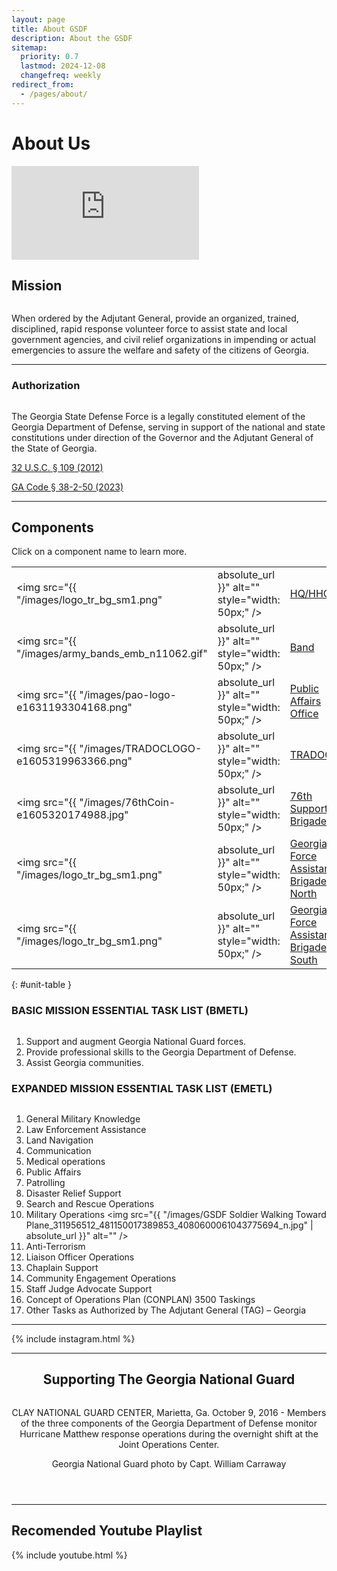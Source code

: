 ```yaml
---
layout: page
title: About GSDF
description: About the GSDF
sitemap:
  priority: 0.7
  lastmod: 2024-12-08
  changefreq: weekly
redirect_from:
  - /pages/about/
---
```

<!-- <a href="https://www.flickr.com/photos/georgia_state_defense_force/37153644215/">
    <span class="image fit">
        <img src="{{ "/images/37153644215_4f507abda9_c_short.jpg" | absolute_url }}" alt="" />
    </span>
</a> -->

# About Us




<section class="posts">
<article>
  <div class="image fit">
    <div class="video-container">
<iframe src="https://www.youtube.com/embed/ab4Qmbe4S6o" title="Partners #shorts" frameborder="0" allow="accelerometer; autoplay; clipboard-write; encrypted-media; gyroscope; picture-in-picture; web-share" allowfullscreen></iframe>
    </div>
  </div>
</article>
</section>



## Mission

<a>
    <span class="image right">
        <img src="{{ "/images/GSDF_Image_Soldiers_in_Formation_51854055_2308571755861350_108599729843077120_n.jpg" | absolute_url }}" alt="" />
    </span>
</a>

When ordered by the Adjutant General, provide an organized, trained, disciplined, rapid response volunteer force to assist state and local government agencies, and civil relief organizations in impending or actual emergencies to assure the welfare and safety of the citizens of Georgia.  
  
    
  


---

### Authorization


<a>
    <span class="image right">
        <img src="{{ "/images/GSDF_2_People_51616385339_3f2035db23_o.jpg" | absolute_url }}" alt="" />
    </span>
</a>
								
The Georgia State Defense Force is a legally constituted element of the Georgia Department of Defense, serving in support of the national and state constitutions under direction of the Governor and the Adjutant General of the State of Georgia.

<a href="https://law.justia.com/codes/us/title-32/chapter-1/sec-109/">32 U.S.C. § 109 (2012)</a>

<a href="https://law.justia.com/codes/georgia/title-38/chapter-2/article-1/part-3/section-38-2-50//">GA Code § 38-2-50 (2023)</a>

   
---
   
   
## Components

Click on a component name to learn more.

|           |       |          |
|--------------|-----------| ----------------|
| <img src="{{ "/images/logo_tr_bg_sm1.png" | absolute_url }}" alt="" style="width: 50px;" /> | [HQ/HHC](/hhc)|
| <img src="{{ "/images/army_bands_emb_n11062.gif" | absolute_url }}" alt="" style="width: 50px;" /> | [Band](/band) |
| <img src="{{ "/images/pao-logo-e1631193304168.png" | absolute_url }}" alt="" style="width: 50px;" /> | [Public Affairs Office](/pao) |
| <img src="{{ "/images/TRADOCLOGO-e1605319963366.png" | absolute_url }}" alt="" style="width: 50px;" /> | [TRADOC](/tradoc) | 
| <img src="{{ "/images/76thCoin-e1605320174988.jpg" | absolute_url }}" alt="" style="width: 50px;" /> | [76th Support Brigade](/76bde) |
| <img src="{{ "/images/logo_tr_bg_sm1.png" | absolute_url }}" alt="" style="width: 50px;" /> | [Georgia Force Assistance Brigade North](/gfab-n) |
| <img src="{{ "/images/logo_tr_bg_sm1.png" | absolute_url }}" alt="" style="width: 50px;" /> | [Georgia Force Assistance Brigade South](/gfab-s) |


{: #unit-table }

### BASIC MISSION ESSENTIAL TASK LIST (BMETL)

<a>
    <span class="image right">
        <img src="{{ "/images/GSDF_Photo_2_325372090_1916434092032200_6541789607323624113_n.jpg" | absolute_url }}" alt="" />
    </span>
</a>
		

1. Support and augment Georgia National Guard forces.
2. Provide professional skills to the Georgia Department of Defense.
3. Assist Georgia communities.

### EXPANDED MISSION ESSENTIAL TASK LIST (EMETL)

<a href="https://www.flickr.com/photos/georgia_state_defense_force/49843369601/in/photostream/">
    <span class="image right">
        <img src="{{ "/images/COVID_POD_Cans_104167301_3317506181634564_2720087401230414448_n.jpg" | absolute_url }}" alt="" />
    </span>
</a>
	


1. General Military Knowledge
2. Law Enforcement Assistance
3. Land Navigation
4. Communication
5. Medical operations
6. Public Affairs
7. Patrolling
8. Disaster Relief Support
9. Search and Rescue Operations
10. Military Operations
    <a>
        <span class="image right">
            <img src="{{ "/images/GSDF Soldier Walking Toward Plane_311956512_481150017389853_4080600061043775694_n.jpg" | absolute_url }}" alt="" />
        </span>
    </a>
11. Anti-Terrorism
12. Liaison Officer Operations
13. Chaplain Support
14. Community Engagement Operations
15. Staff Judge Advocate Support
16. Concept of Operations Plan (CONPLAN) 3500 Taskings
17. Other Tasks as Authorized by The Adjutant General (TAG) – Georgia

- - -

{% include instagram.html %}

- - -

<header>

<h2> Supporting The Georgia National Guard </h2>

<a href="https://www.flickr.com/photos/ganatlguard/30228019605/in/album-72157674930747785/">
    <span class="image fit">
        <img src="{{ "/images/30228019605_fba1417d1e_c.jpg" | absolute_url }}" alt="" />
    </span>
</a>
<p>CLAY NATIONAL GUARD CENTER, Marietta, Ga. October 9, 2016 - Members of the three components of the Georgia Department of Defense monitor Hurricane Matthew response operations during the overnight shift at the Joint Operations Center.</p> 
<p>Georgia National Guard photo by Capt. William Carraway</p>
</header>

- - -

## Recomended Youtube Playlist

{% include youtube.html %}
